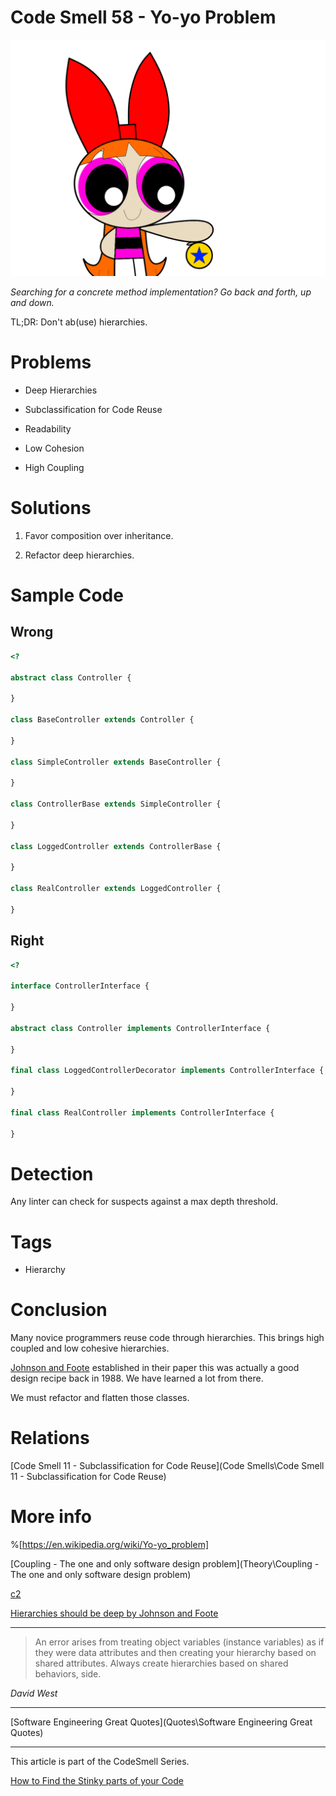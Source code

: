 # Code Smell 58 - Yo-yo Problem

![Code Smell 58 - Yo-yo Problem](dd2q08t-685ffa6f-fbf9-4bca-81d5-c454461cb821.gif)

*Searching for a concrete method implementation? Go back and forth, up and down.*

TL;DR: Don't ab(use) hierarchies.

# Problems

- Deep Hierarchies

- Subclassification for Code Reuse

- Readability 

- Low Cohesion

- High Coupling
 
# Solutions

1.  Favor composition over inheritance.

2. Refactor deep hierarchies.

# Sample Code

## Wrong

[Gist Url]: # (https://gist.github.com/mcsee/85826dec4db583e6301c9c45a625a246)
```php
<?

abstract class Controller {

}

class BaseController extends Controller {

}

class SimpleController extends BaseController {

}

class ControllerBase extends SimpleController {

}

class LoggedController extends ControllerBase {

}

class RealController extends LoggedController {

}

```

## Right

[Gist Url]: # (https://gist.github.com/mcsee/d50419e3b895ee4d4341ca3c31faa091)
```php
<?

interface ControllerInterface {
  
}

abstract class Controller implements ControllerInterface {

}

final class LoggedControllerDecorator implements ControllerInterface {

}

final class RealController implements ControllerInterface {

}
```

# Detection

Any linter can check for suspects against a max depth threshold.

# Tags

- Hierarchy

# Conclusion

Many novice programmers reuse code through hierarchies. This brings high coupled and low cohesive hierarchies. 

[Johnson and Foote](http://www.laputan.org/drc.html) established in their paper this was actually a good design recipe back in 1988. We have learned a lot from there.

We must refactor and flatten those classes.

# Relations

[Code Smell 11 - Subclassification for Code Reuse](Code Smells\Code Smell  11 - Subclassification for Code Reuse)

# More info

%[https://en.wikipedia.org/wiki/Yo-yo_problem]

[Coupling - The one and only software design problem](Theory\Coupling - The one and only software design problem)

[c2](https://wiki.c2.com/?DeepClassHierarchies)

[Hierarchies should be deep by Johnson and Foote](http://www.laputan.org/drc.html)
 
* * *

>   An error arises from treating object variables (instance variables) as if they were data attributes and then creating your hierarchy based on shared attributes. Always create hierarchies based on shared behaviors, side.

_David West_
 
* * *
 
[Software Engineering Great Quotes](Quotes\Software Engineering Great Quotes)

* * *

This article is part of the CodeSmell Series.

[How to Find the Stinky parts of your Code]()